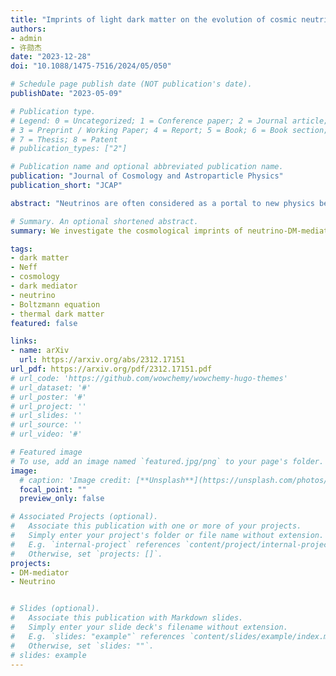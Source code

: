 ```yaml
---
title: "Imprints of light dark matter on the evolution of cosmic neutrinos"
authors:
- admin
- 许勋杰
date: "2023-12-28"
doi: "10.1088/1475-7516/2024/05/050"

# Schedule page publish date (NOT publication's date).
publishDate: "2023-05-09"

# Publication type.
# Legend: 0 = Uncategorized; 1 = Conference paper; 2 = Journal article;
# 3 = Preprint / Working Paper; 4 = Report; 5 = Book; 6 = Book section;
# 7 = Thesis; 8 = Patent
# publication_types: ["2"]

# Publication name and optional abbreviated publication name.
publication: "Journal of Cosmology and Astroparticle Physics"
publication_short: "JCAP"

abstract: "Neutrinos are often considered as a portal to new physics beyond the Standard Model (SM) and might possess phenomenologically interesting interactions with dark matter (DM). This paper examines the cosmological imprints of DM that interacts with and is produced from SM neutrinos at temperatures below the MeV scale. We take a model-independent approach to compute the evolution of DM in this framework and present analytic results which agree well with numerical ones. Both freeze-in and freeze-out regimes are included in our analysis. Furthermore, we demonstrate that the thermal evolution of neutrinos might be substantially affected by their interaction with DM. We highlight two distinctive imprints of such DM on neutrinos: (i) a large, negative contribution to $N_{\\rm eff}$, which is close to the current experimental limits and will readily be probed by future experiments; (ii) spectral distortion of the cosmic neutrino background (C$\\nu$B) due to DM annihilating into neutrinos, a potentially important effect for the ongoing experimental efforts to detect C$\\nu$B."

# Summary. An optional shortened abstract.
summary: We investigate the cosmological imprints of neutrino-DM-mediator interaction in a model-independent way, including the extra contribution of $N_{\rm eff}$ and the distortion of C$\nu$B. Lyman-$\alpha$ constraint is also discussed. To do this, we implemented a universal approach to solve the time evolution of dark matter in both freeze-in and freeze-out case.

tags:
- dark matter
- Neff
- cosmology
- dark mediator
- neutrino
- Boltzmann equation
- thermal dark matter
featured: false

links:
- name: arXiv
  url: https://arxiv.org/abs/2312.17151
url_pdf: https://arxiv.org/pdf/2312.17151.pdf
# url_code: 'https://github.com/wowchemy/wowchemy-hugo-themes'
# url_dataset: '#'
# url_poster: '#'
# url_project: ''
# url_slides: ''
# url_source: ''
# url_video: '#'

# Featured image
# To use, add an image named `featured.jpg/png` to your page's folder. 
image:
  # caption: 'Image credit: [**Unsplash**](https://unsplash.com/photos/s9CC2SKySJM)'
  focal_point: ""
  preview_only: false

# Associated Projects (optional).
#   Associate this publication with one or more of your projects.
#   Simply enter your project's folder or file name without extension.
#   E.g. `internal-project` references `content/project/internal-project/index.md`.
#   Otherwise, set `projects: []`.
projects:
- DM-mediator
- Neutrino


# Slides (optional).
#   Associate this publication with Markdown slides.
#   Simply enter your slide deck's filename without extension.
#   E.g. `slides: "example"` references `content/slides/example/index.md`.
#   Otherwise, set `slides: ""`.
# slides: example
---
```

